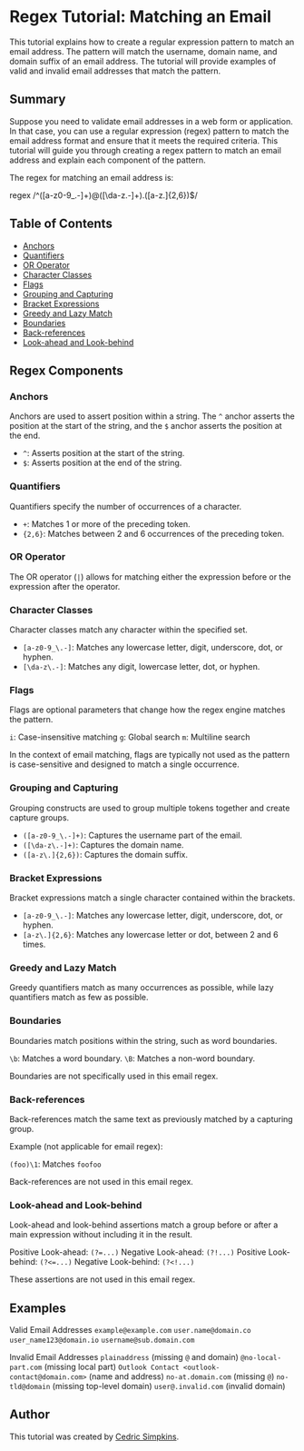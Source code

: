 # Regex Tutorial: Matching an Email

This tutorial explains how to create a regular expression pattern to match an email address. The pattern will match the username, domain name, and domain suffix of an email address. The tutorial will provide examples of valid and invalid email addresses that match the pattern.

## Summary

Suppose you need to validate email addresses in a web form or application. In that case, you can use a regular expression (regex) pattern to match the email address format and ensure that it meets the required criteria. This tutorial will guide you through creating a regex pattern to match an email address and explain each component of the pattern. 

The regex for matching an email address is:

regex
/^([a-z0-9_\.-]+)@([\da-z\.-]+)\.([a-z\.]{2,6})$/

## Table of Contents

- [Anchors](#anchors)
- [Quantifiers](#quantifiers)
- [OR Operator](#or-operator)
- [Character Classes](#character-classes)
- [Flags](#flags)
- [Grouping and Capturing](#grouping-and-capturing)
- [Bracket Expressions](#bracket-expressions)
- [Greedy and Lazy Match](#greedy-and-lazy-match)
- [Boundaries](#boundaries)
- [Back-references](#back-references)
- [Look-ahead and Look-behind](#look-ahead-and-look-behind)

## Regex Components

### Anchors
Anchors are used to assert position within a string. The `^` anchor asserts the position at the start of the string, and the `$` anchor asserts the position at the end.

- `^`: Asserts position at the start of the string.
- `$`: Asserts position at the end of the string.

### Quantifiers
Quantifiers specify the number of occurrences of a character.

- `+`: Matches 1 or more of the preceding token.
- `{2,6}`: Matches between 2 and 6 occurrences of the preceding token.

### OR Operator
The OR operator (`|`) allows for matching either the expression before or the expression after the operator.

### Character Classes
Character classes match any character within the specified set.

- `[a-z0-9_\.-]`: Matches any lowercase letter, digit, underscore, dot, or hyphen.
- `[\da-z\.-]`: Matches any digit, lowercase letter, dot, or hyphen.

### Flags
Flags are optional parameters that change how the regex engine matches the pattern.

`i`: Case-insensitive matching
`g`: Global search
`m`: Multiline search

In the context of email matching, flags are typically not used as the pattern is case-sensitive and designed to match a single occurrence.

### Grouping and Capturing
Grouping constructs are used to group multiple tokens together and create capture groups.

- `([a-z0-9_\.-]+)`: Captures the username part of the email.
- `([\da-z\.-]+)`: Captures the domain name.
- `([a-z\.]{2,6})`: Captures the domain suffix.

### Bracket Expressions
Bracket expressions match a single character contained within the brackets.

- `[a-z0-9_\.-]`: Matches any lowercase letter, digit, underscore, dot, or hyphen.
- `[a-z\.]{2,6}`: Matches any lowercase letter or dot, between 2 and 6 times.

### Greedy and Lazy Match
Greedy quantifiers match as many occurrences as possible, while lazy quantifiers match as few as possible.

### Boundaries
Boundaries match positions within the string, such as word boundaries. 

`\b`: Matches a word boundary.
`\B`: Matches a non-word boundary.

Boundaries are not specifically used in this email regex.

### Back-references
Back-references match the same text as previously matched by a capturing group.

Example (not applicable for email regex):

`(foo)\1`: Matches `foofoo`

Back-references are not used in this email regex.

### Look-ahead and Look-behind
Look-ahead and look-behind assertions match a group before or after a main expression without including it in the result.

Positive Look-ahead: `(?=...)`
Negative Look-ahead: `(?!...)`
Positive Look-behind: `(?<=...)`
Negative Look-behind: `(?<!...)`

These assertions are not used in this email regex.

## Examples

Valid Email Addresses
    `example@example.com`
    `user.name@domain.co`
    `user_name123@domain.io`
    `username@sub.domain.com`

Invalid Email Addresses
    `plainaddress` (missing `@` and domain)
    `@no-local-part.com` (missing local part)
    `Outlook Contact <outlook-contact@domain.com>` (name and address)
    `no-at.domain.com` (missing `@`)
    `no-tld@domain` (missing top-level domain)
    `user@.invalid.com` (invalid domain)

## Author

This tutorial was created by [Cedric Simpkins](https://github.com/github-cedsim).
